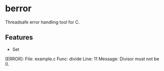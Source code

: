 # berror
Threadsafe error handling tool for C.

## Features
- Set 

[ERROR]:
	File: example.c
	Func: divide
	Line: 11
	Message: Divisor must not be 0.
